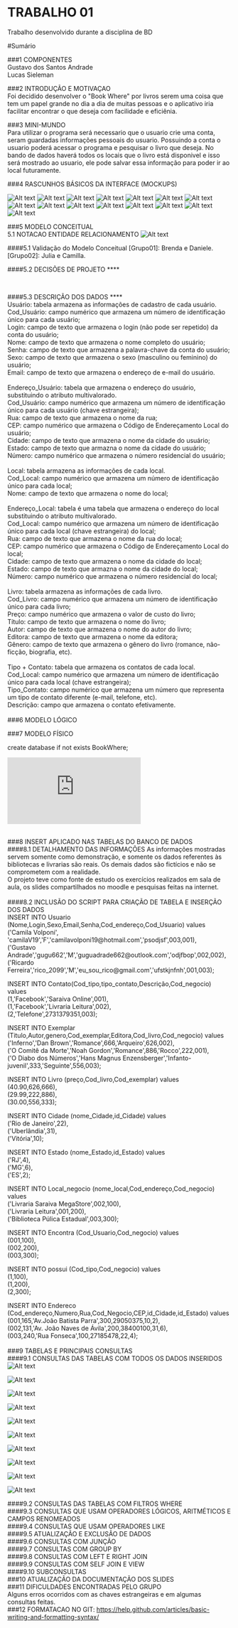 # TRABALHO 01
Trabalho desenvolvido durante a disciplina de BD

#Sumário

###1	COMPONENTES<br>
Gustavo dos Santos Andrade<br>
Lucas Sieleman<br>

###2	INTRODUÇÃO E MOTIVAÇAO<br>
Foi decidido desenvolver o "Book Where" por livros serem uma coisa que tem um papel grande no dia a dia de muitas pessoas e o aplicativo iria facilitar encontrar o que deseja com facilidade e eficiênia. <br>
    
###3	MINI-MUNDO<br>
Para utilizar o programa será necessario que o usuario crie uma conta, seram guardadas informações pessoais do usuario. Possuindo a conta o usuario poderá acessar o programa e pesquisar o livro que  deseja. No bando de dados haverá todos os locais que o livro está disponivel e isso será mostrado ao usuario, ele pode salvar essa informação para poder ir ao local futuramente. <br>

###4	RASCUNHOS BÁSICOS DA INTERFACE (MOCKUPS)<br>

![Alt text](http://i.imgur.com/jk81RPh.png?raw=true "Title")
![Alt text](http://i.imgur.com/aFsP4nC.png?raw=true "Title")
![Alt text](http://i.imgur.com/tuJMUDh.png?raw=true "Title")
![Alt text](http://i.imgur.com/mBWQ0Dq.png?raw=true "Title")
![Alt text](http://i.imgur.com/6xT1Mue.png?raw=true "Title")
![Alt text](http://i.imgur.com/LzXVrIl.png?raw=true "Title")
![Alt text](http://i.imgur.com/16X7cdQ.png?raw=true "Title")
![Alt text](http://i.imgur.com/UdCawvI.png?raw=true "Title")
![Alt text](http://i.imgur.com/BuUXudq.png?raw=true "Title")
![Alt text](http://i.imgur.com/tam6KIv.png?raw=true "Title")
![Alt text](http://i.imgur.com/d2xfPbg.png?raw=true "Title")
![Alt text](http://i.imgur.com/v9wxFp4.png?raw=true "Title")
![Alt text](http://i.imgur.com/x1Uj3gP.png?raw=true "Title")
![Alt text](http://i.imgur.com/LTeWAZG.png?raw=true "Title")
![Alt text](http://i.imgur.com/HJ4tgeT.png?raw=true "Title")

###5	MODELO CONCEITUAL<br>
    5.1 NOTACAO ENTIDADE RELACIONAMENTO
![Alt text](http://i.imgur.com/Mfp1itA.jpg?raw=true "Modelo Conceitual")

####5.1 Validação do Modelo Conceitual
    [Grupo01]: Brenda e Daniele.
    [Grupo02]: Julia e Camilla.

####5.2 DECISÕES DE PROJETO ****
	
<br>
    
####5.3 DESCRIÇÃO DOS DADOS ****<br>
Usuário: tabela armazena as informações de cadastro de cada usuário.<br>
	Cod_Usuário: campo numérico que armazena um número de identificação único para cada usuário;<br>
	Login: campo de texto que armazena o login (não pode ser repetido) da conta do usuário;<br>
	Nome: campo de texto que armazena o nome completo do usuário;<br>
	Senha: campo de texto que armazena a palavra-chave da conta do usuário;<br>
	Sexo: campo de texto que armazena o sexo (masculino ou feminino) do usuário;<br>
	Email: campo de texto que armazena o endereço de e-mail do usuário.<br>
<br>
Endereço_Usuário: tabela que armazena o endereço do usuário, substituindo o atributo multivalorado.<br>
	Cod_Usuário: campo numérico que armazena um número de identificação único para cada usuário (chave estrangeira);<br>
	Rua: campo de texto que armazena o nome da rua;<br>
	CEP: campo numérico que armazena o Código de Endereçamento Local do usuário;<br>
	Cidade: campo de texto que armazena o nome da cidade do usuário;<br>
	Estado: campo de texto que armazna o nome da cidade do usuário;<br>
	Número: campo numérico que armazena o número residencial do usuário;<br>
<br>
Local: tabela armazena as informações de cada local.<br>
	Cod_Local: campo numérico que armazena um número de identificação único para cada local;<br>
	Nome: campo de texto que armazena o nome do local;<br>
<br>
Endereço_Local: tabela é uma tabela que armazena o endereço do local substituindo o atributo multivalorado.<br>
	Cod_Local: campo numérico que armazena um número de identificação único para cada local (chave estrangeira) do local;<br>
	Rua: campo de texto que armazena o nome da rua do local;<br>
	CEP: campo numérico que armazena o Código de Endereçamento Local do local;<br>
	Cidade: campo de texto que armazena o nome da cidade do local;<br>
	Estado: campo de texto que armazna o nome da cidade do local;<br>
	Número: campo numérico que armazena o número residencial do local;<br>
<br>
Livro: tabela armazena as informações de cada livro.<br>
	Cod_Livro: campo numérico que armazena um número de identificação único para cada livro;<br>
	Preço: campo numérico que armazena o valor de custo do livro;<br>
	Título: campo de texto que armazena o nome do livro;<br>
	Autor: campo de texto que armazena o nome do autor do livro;<br>
	Editora: campo de texto que armazena o nome da editora;<br>
	Gênero: campo de texto que armazena o gênero do livro (romance, não-ficção, biografia, etc).<br>
<br>
Tipo + Contato: tabela que armazena os contatos de cada local.<br>
	Cod_Local: campo numérico que armazena um número de identificação único para cada local (chave estrangeira);<br>
	Tipo_Contato: campo numérico que armazena um número que representa um tipo de contato diferente (e-mail, telefone, etc).<br>
	Descrição: campo que armazena o contato efetivamente.<br>
<br>
###6	MODELO LÓGICO<br>


###7	MODELO FÍSICO<br>

create database if not exists BookWhere;<br>

![Alt text](https://github.com/Guluad/Trabalho01/blob/master/BookWhereFinal.sql?raw=true "Database")

<br>
###8	INSERT APLICADO NAS TABELAS DO BANCO DE DADOS<br>
####8.1 DETALHAMENTO DAS INFORMAÇÕES
As informações mostradas servem somente como demonstração, e somente os dados referentes às bibliotecas e livrarias são reais. Os demais dados são fictícios e não se comprometem com a realidade.<br>
O projeto teve como fonte de estudo os exercícios realizados em sala de aula, os slides compartilhados no moodle e pesquisas feitas na internet.<br>


<br>        
####8.2 INCLUSÃO DO SCRIPT PARA CRIAÇÃO DE TABELA E INSERÇÃO DOS DADOS<br>
INSERT INTO Usuario (Nome,Login,Sexo,Email,Senha,Cod_endereço,Cod_Usuario) values<br>
('Camila Volponi', 'camilaV19','F','camilavolponi19@hotmail.com','psodjsf',003,001),<br>
('Gustavo Andrade','gugu662','M','guguadrade662@outlook.com','odjfbop',002,002),<br>
('Ricardo Ferreira','rico_2099','M','eu_sou_rico@gmail.com','ufstkjnfnh',001,003);<br>

INSERT INTO Contato(Cod_tipo,tipo_contato,Descrição,Cod_negocio) values<br>
(1,'Facebook','Saraiva Online',001),<br>
(1,'Facebook','Livraria Leitura',002),<br>
(2,'Telefone',2731379351,003);<br>


INSERT INTO Exemplar (Titulo,Autor,genero,Cod_exemplar,Editora,Cod_livro,Cod_negocio) values<br>
('Inferno','Dan Brown','Romance',666,'Arqueiro',626,002),<br>
('O Comitê da Morte','Noah Gordon','Romance',886,'Rocco',222,001),<br>
('O Diabo dos Números','Hans Magnus Enzensberger','Infanto-juvenil',333,'Seguinte',556,003);<br>


INSERT INTO Livro (preço,Cod_livro,Cod_exemplar) values<br>
(40.90,626,666),<br>
(29.99,222,886),<br>
(30.00,556,333);<br>

INSERT INTO Cidade (nome_Cidade,id_Cidade) values<br>
('Rio de Janeiro',22),<br>
('Uberlândia',31),<br>
('Vitória',10);<br>


INSERT INTO Estado (nome_Estado,id_Estado) values<br>
('RJ',4),<br>
('MG',6),<br>
('ES',2);<br>

INSERT INTO Local_negocio (nome_local,Cod_endereço,Cod_negocio) values<br>
('Livraria Saraiva MegaStore',002,100),<br>
('Livraria Leitura',001,200),<br>
('Biblioteca Púlica Estadual',003,300);<br>

INSERT INTO Encontra (Cod_Usuario,Cod_negocio) values<br>
(001,100),<br>
(002,200),<br>
(003,300);<br>

INSERT INTO possui (Cod_tipo,Cod_negocio) values<br>
(1,100),<br>
(1,200),<br>
(2,300);<br>

INSERT INTO Endereco (Cod_endereço,Numero,Rua,Cod_Negocio,CEP,id_Cidade,id_Estado) values<br>
(001,165,'Av.João Batista Parra',300,29050375,10,2),<br>
(002,131,'Av. João Naves de Ávila',200,38400100,31,6),<br>
(003,240,'Rua Fonseca',100,27185478,22,4);<br>
<br>
###9	TABELAS E PRINCIPAIS CONSULTAS<br>
####9.1	CONSULTAS DAS TABELAS COM TODOS OS DADOS INSERIDOS<br>
![Alt text](http://imgur.com/dYt9PlO?raw=true "Title")<br>

![Alt text](http://imgur.com/hepnbSw?raw=true "Title")<br>

![Alt text](http://imgur.com/5yC9VD3?raw=true "Title")<br>

![Alt text](http://imgur.com/BtEJDXe?raw=true "Title")<br>

![Alt text](http://imgur.com/w625OwZ?raw=true "Title")<br>

![Alt text](http://imgur.com/w625OwZ?raw=true "Title")<br>

![Alt text](http://imgur.com/WdQ23Kr?raw=true "Title")<br>

![Alt text](http://imgur.com/NdomKYh?raw=true "Title")<br>

![Alt text](http://imgur.com/bW7GnGb?raw=true "Title")<br>

![Alt text](http://imgur.com/NdomKYh?raw=true "Title")<br>

####9.2	CONSULTAS DAS TABELAS COM FILTROS WHERE<br>
####9.3	CONSULTAS QUE USAM OPERADORES LÓGICOS, ARITMÉTICOS E CAMPOS RENOMEADOS<br>
####9.4	CONSULTAS QUE USAM OPERADORES LIKE<br>
####9.5	ATUALIZAÇÃO E EXCLUSÃO DE DADOS<br>
####9.6	CONSULTAS COM JUNÇÃO<br>
####9.7	CONSULTAS COM GROUP BY<br>
####9.8	CONSULTAS COM LEFT E RIGHT JOIN<br>
####9.9	CONSULTAS COM SELF JOIN E VIEW<br>
####9.10	SUBCONSULTAS<br>
###10	ATUALIZAÇÃO DA DOCUMENTAÇÃO DOS SLIDES<br>
###11	DIFICULDADES ENCONTRADAS PELO GRUPO<br>
Alguns erros ocorridos com as chaves estrangeiras e em algumas consultas feitas. <br>
###12  FORMATACAO NO GIT: https://help.github.com/articles/basic-writing-and-formatting-syntax/




